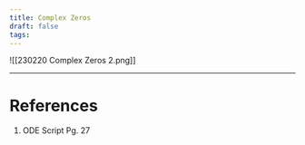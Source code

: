 ```yaml
---
title: Complex Zeros
draft: false
tags:
---
```

  
![[230220 Complex Zeros 2.png]]




---
# References
1. ODE Script Pg. 27